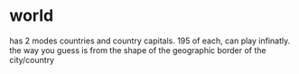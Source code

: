 # world
has 2 modes countries and country capitals. 195 of each, can play infinatly. the way you guess is from the shape of the geographic border of the city/country
